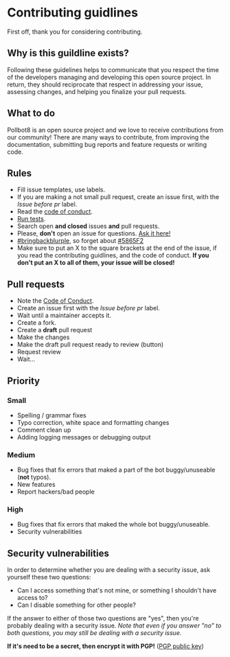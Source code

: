 # Contributing guidlines

First off, thank you for considering contributing.

## Why is this guildline exists?

Following these guidelines helps to communicate that you respect the time of the developers managing and developing this open source project. In return, they should reciprocate that respect in addressing your issue, assessing changes, and helping you finalize your pull requests.

## What to do

Pollbot8 is an open source project and we love to receive contributions from our community! There are many ways to contribute, from improving the documentation, submitting bug reports and feature requests or writing code.

## Rules

* Fill issue templates, use labels.
* If you are making a not small pull request, create an issue first, with the *Issue before pr* label.
* Read the [code of conduct](CODE_OF_CONDUCT.md).
* [Run tests](https://github.com/koviubi56/YUU8/blob/main/.travis.yml#L12).
* Search open **and closed** issues **and** pull requests.
* Please, **don't** open an issue for questions. [Ask it here!](https://github.com/koviubi56/YUU8/discussions/categories/q-a)
* [#bringbackblurple](https://www.reddit.com/r/discordapp/comments/n9tb4j/bringbackblurple/), so forget about [#5865F2](http://coolors.co/5865F2)
* Make sure to put an X to the square brackets at the end of the issue, if you read the contributing guidlines, and the code of conduct. **If you don't put an X to all of them, your issue will be closed!**

## Pull requests

* Note the [Code of Conduct](CODE_OF_CONDUCT.md).
* Create an issue first with the *Issue before pr* label.
* Wait until a maintainer accepts it.
* Create a fork.
* Create a **draft** pull request
* Make the changes
* Make the draft pull request ready to review (button)
* Request review
* Wait...

## Priority

### Small

* Spelling / grammar fixes
* Typo correction, white space and formatting changes
* Comment clean up
* Adding logging messages or debugging output

### Medium

* Bug fixes that fix errors that maked a part of the bot buggy/unuseable (**not** typos).
* New features
* Report hackers/bad people

### High

* Bug fixes that fix errors that maked the whole bot buggy/unuseable.
* Security vulnerabilities

## Security vulnerabilities

In order to determine whether you are dealing with a security issue, ask yourself these two questions:

* Can I access something that's not mine, or something I shouldn't have access to?
* Can I disable something for other people?

If the answer to either of those two questions are "yes", then you're probably dealing with a security issue. *Note that even if you answer "no" to both questions, you may still be dealing with a security issue.*

**If it's need to be a secret, then encrypt it with PGP!** ([PGP public key](SECURITY.md#pgp-public-key))
